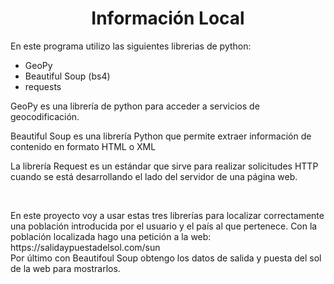 <h1 align="center"> Información Local</h1>
<p>En este programa utilizo las siguientes librerias de python: </p>
<ul>
    <li>GeoPy</li>
    <li>Beautiful Soup (bs4)</li>
    <li>requests</li>
    
</ul>

<p>GeoPy es una librería de python para acceder a servicios de geocodificación.</p>

<p>Beautiful Soup es una librería Python que permite extraer información de contenido en formato HTML o XML</p>

<p>La librería Request es un estándar que sirve para realizar solicitudes HTTP cuando se está desarrollando el lado del servidor de una página web.</p>

<br/>
<p>En este proyecto voy a usar estas tres librerías para localizar correctamente una población introducida por el usuario y el país al que pertenece. Con la población localizada hago una petición a la web: 
<br/> https://salidaypuestadelsol.com/sun <br/>
Por último con Beautifoul Soup obtengo los datos de salida y puesta del sol de la web para mostrarlos. </p>

